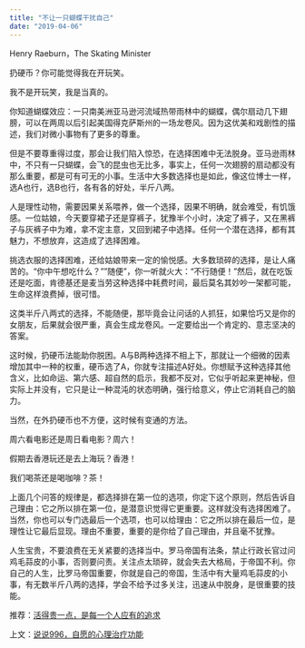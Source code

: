 ```yaml
---
title: "不让一只蝴蝶干扰自己"
date: "2019-04-06"
---
```


Henry Raeburn，The Skating Minister

扔硬币？你可能觉得我在开玩笑。

我不是开玩笑，我是当真的。

你知道蝴蝶效应：一只南美洲亚马逊河流域热带雨林中的蝴蝶，偶尔扇动几下翅膀，可以在两周以后引起美国得克萨斯州的一场龙卷风。因为这优美和戏剧性的描述，我们对微小事物有了更多的尊重。

但是不要尊重得过度，那会让我们陷入惊恐，在选择困难中无法脱身。亚马逊雨林中，不只有一只蝴蝶，会飞的昆虫也无比多，事实上，任何一次翅膀的扇动都没有那么重要，都是可有可无的小事。生活中大多数选择也是如此，像这位博士一样，选A也行，选B也行，各有各的好处，半斤八两。

人是理性动物，需要因果关系喂养，做一个选择，因果不明确，就会难受，有饥饿感。一位姑娘，今天要穿裙子还是穿裤子，犹豫半个小时，决定了裤子，又在黑裤子与灰裤子中为难，拿不定主意，又回到裙子中选择。任何一个潜在选择，都有其魅力，不想放弃，这造成了选择困难。

挑选衣服的选择困难，还给姑娘带来一定的愉悦感。大多数琐碎的选择，是让人痛苦的。“你中午想吃什么？””随便”，你一听就火大：“不行随便！”然后，就在吃饭还是吃面，肯德基还是麦当劳这种选择中耗费时间，最后莫名其妙吵一架都可能，生命这样浪费掉，很可惜。

这类半斤八两式的选择，不能随便，那毕竟会让问话的人抓狂，如果恰巧又是你的女朋友，后果就会很严重，真会生成龙卷风。一定要给出一个肯定的、意志坚决的答案。

这时候，扔硬币法能助你脱困。A与B两种选择不相上下，那就让一个细微的因素增加其中一种的权重，硬币选了A，你就专注描述A好处。你想赋予这种选择其他含义，比如命运、第六感、超自然的启示，我都不反对，它似乎听起来更神秘，但实际上并没有，它只是让一种混沌的状态明确，强行给意义，停止它消耗自己的脑力。

当然，在外扔硬币也不方便，这时候有变通的方法。

周六看电影还是周日看电影？周六！

假期去香港玩还是去上海玩？香港！

我们喝茶还是喝咖啡？茶！

上面几个问答的规律是，都选择排在第一位的选项，你定下这个原则，然后告诉自己理由：它之所以排在第一位，是潜意识觉得它更重要。这样就没有选择困难了。当然，你也可以专门选最后一个选项，也可以给理由：它之所以排在最后一位，是理性让它最后显现。理由不重要，重要的是你给了自己理由，并且毫不犹豫。

人生宝贵，不要浪费在无关紧要的选择当中。罗马帝国有法条，禁止行政长官过问鸡毛蒜皮的小事，否则要问责。关注点太琐碎，就会失去大格局，于帝国不利。你自己的人生，比罗马帝国重要，你就是自己的帝国，生活中有大量鸡毛蒜皮的小事，有无数半斤八两的选择，学会不给予过多关注，迅速从中脱身，是很重要的技能。

推荐：[活得贵一点，是每一个人应有的追求](http://mp.weixin.qq.com/s?__biz=MjM5NDU0Mjk2MQ==&mid=2651627531&idx=1&sn=9882ca07a2ce9a57e51553d3bb98443e&chksm=bd7e24158a09ad03db9c3ce100100492a510cff6f35a531be024dc4f7f61e42cadaf9d5ec370&scene=21#wechat_redirect)

上文：[说说996，自愿的心理治疗功能](http://mp.weixin.qq.com/s?__biz=MjM5NDU0Mjk2MQ==&mid=2651633063&idx=1&sn=179e1809e659e92f263d0f7ef4048807&chksm=bd7e31b98a09b8afa270dbe4c85ad37aadec19701d289a24ff41859c8c3ef04a80a6f2fa6c2d&scene=21#wechat_redirect)

